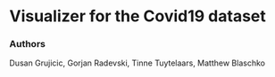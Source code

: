 # Visualizer for the Covid19 dataset


### Authors
Dusan Grujicic, Gorjan Radevski, Tinne Tuytelaars, Matthew Blaschko